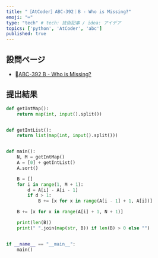 ```yaml
---
title: "［AtCoder］ABC-392｜B - Who is Missing?"
emoji: "⌨️"
type: "tech" # tech: 技術記事 / idea: アイデア
topics: ['python', 'AtCoder', 'abc']
published: true
---
```


## 設問ページ

- 🔗[ABC-392 B - Who is Missing?](https://atcoder.jp/contests/abc392/tasks/abc392_b)

## 提出結果

```python
def getIntMap():
    return map(int, input().split())


def getIntList():
    return list(map(int, input().split()))


def main():
    N, M = getIntMap()
    A = [0] + getIntList()
    A.sort()

    B = []
    for i in range(1, M + 1):
        d = A[i] - A[i - 1]
        if d > 1:
            B += [x for x in range(A[i - 1] + 1, A[i])]

    B += [x for x in range(A[i] + 1, N + 1)]

    print(len(B))
    print(" ".join(map(str, B)) if len(B) > 0 else "")


if __name__ == "__main__":
    main()
```
